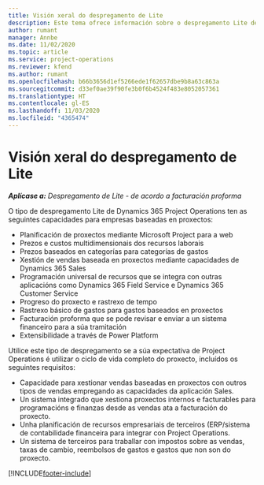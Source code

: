 ```yaml
---
title: Visión xeral do despregamento de Lite
description: Este tema ofrece información sobre o despregamento Lite de Dynamics 365 Project Operations.
author: rumant
manager: Annbe
ms.date: 11/02/2020
ms.topic: article
ms.service: project-operations
ms.reviewer: kfend
ms.author: rumant
ms.openlocfilehash: b66b3656d1ef5266ede1f62657dbe9b8a63c863a
ms.sourcegitcommit: d33ef0ae39f90fe3b0f6b4524f483e8052057361
ms.translationtype: HT
ms.contentlocale: gl-ES
ms.lasthandoff: 11/03/2020
ms.locfileid: "4365474"
---
```

# <a name="lite-deployment-overview"></a>Visión xeral do despregamento de Lite

_**Aplícase a:** Despregamento de Lite - de acordo a facturación proforma_

O tipo de despregamento Lite de Dynamics 365 Project Operations ten as seguintes capacidades para empresas baseadas en proxectos:

- Planificación de proxectos mediante Microsoft Project para a web
- Prezos e custos multidimensionais dos recursos laborais
- Prezos baseados en categorías para categorías de gastos
- Xestión de vendas baseada en proxectos mediante capacidades de Dynamics 365 Sales
- Programación universal de recursos que se integra con outras aplicacións como Dynamics 365 Field Service e Dynamics 365 Customer Service
- Progreso do proxecto e rastrexo de tempo
- Rastrexo básico de gastos para gastos baseados en proxectos
- Facturación proforma que se pode revisar e enviar a un sistema financeiro para a súa tramitación
- Extensibilidade a través de Power Platform

Utilice este tipo de despregamento se a súa expectativa de Project Operations é utilizar o ciclo de vida completo do proxecto, incluídos os seguintes requisitos:

- Capacidade para xestionar vendas baseadas en proxectos con outros tipos de vendas empregando as capacidades da aplicación Sales.
- Un sistema integrado que xestiona proxectos internos e facturables para programacións e finanzas desde as vendas ata a facturación do proxecto.
- Unha planificación de recursos empresariais de terceiros (ERP/sistema de contabilidade financeira para integrar con Project Operations.
- Un sistema de terceiros para traballar con impostos sobre as vendas, taxas de cambio, reembolsos de gastos e gastos que non son do proxecto.


[!INCLUDE[footer-include](../includes/footer-banner.md)]